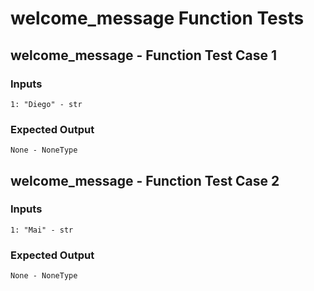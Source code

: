 # welcome_message Function Tests

## welcome_message - Function Test Case 1

### Inputs
```
1: "Diego" - str
```

### Expected Output
```
None - NoneType
```

## welcome_message - Function Test Case 2

### Inputs
```
1: "Mai" - str
```

### Expected Output
```
None - NoneType
```

